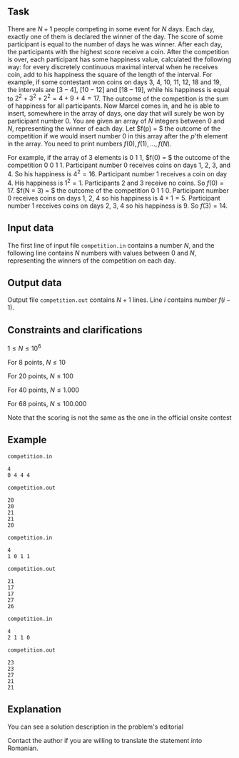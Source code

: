 ## Task

There are $N+1$ people competing in some event for $N$ days. Each day, exactly one of them is declared the winner of the day. The score of some participant is equal to the number of days he was winner. After each day, the participants with the highest score receive a coin. After the competition is over, each participant has some happiness value, calculated the following way: for every discretely continuous maximal interval when he receives coin, add to his happiness the square of the length of the interval. For example, if some contestant won coins on days $3$, $4$, $10$, $11$, $12$, $18$ and $19$, the intervals are $[3-4]$, $[10-12]$ and $[18-19]$, while his happiness is equal to $2^2 + 3^2 + 2^2 = 4 + 9 + 4 = 17$. The outcome of the competition is the sum of happiness for all participants. Now Marcel comes in, and he is able to insert, somewhere in the array of days, one day that will surely be won by participant number $0$. You are given an array of $N$ integers between $0$ and $N$, representing the winner of each day. Let $f(p) = $ the outcome of the competition if we would insert number $0$ in this array after the $p$'th element in the array. You need to print numbers $f(0), f(1), \dots, f(N)$.

For example, if the array of $3$ elements is $0\ 1\ 1$, $f(0) = $ the outcome of the competition $0\ 0\ 1\ 1$. Participant number $0$ receives coins on days $1$, $2$, $3$, and $4$. So his happiness is $4^2 = 16$. Participant number $1$ receives a coin on day $4$. His happiness is $1^2 = 1$. Participants $2$ and $3$ receive no coins. So $f(0) = 17$. 
$f(N = 3) = $ the outcome of the competition $0\ 1\ 1\ 0$. Participant number $0$ receives coins on days $1$, $2$, $4$ so his happiness is $4 + 1 = 5$. Participant number $1$ receives coins on days $2$, $3$, $4$ so his happiness is $9$. So $f(3) = 14$. 

## Input data

The first line of input file `competition.in` contains a number $N$, and the following line contains $N$ numbers with values between $0$ and $N$, representing the winners of the competition on each day.

## Output data

Output file `competition.out` contains $N + 1$ lines. Line $i$ contains number $f(i - 1)$.

## Constraints and clarifications

$1 \leq N \leq 10^6$ 

For $8$ points, $N \leq 10$ 

For $20$ points, $N \leq 100$ 

For $40$ points, $N \leq 1.000$ 

For $68$ points, $N \leq 100.000$ 

Note that the scoring is not the same as the one in the official onsite contest 

## Example

`competition.in`
```
4
0 4 4 4
```
`competition.out`
```
20
20
21
21
20
```

`competition.in`
```
4
1 0 1 1
```
`competition.out`
```
21
17
17
27
26
```

`competition.in`
```
4
2 1 1 0
```
`competition.out`
```
23
23
27
21
21
```

## Explanation

You can see a solution description in the problem's editorial

Contact the author if you are willing to translate the statement into Romanian.